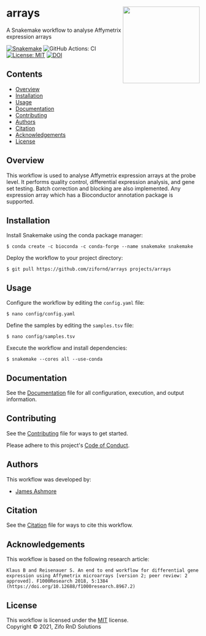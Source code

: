 # arrays <img align="right" width="200" src="images/roundel.png">

A Snakemake workflow to analyse Affymetrix expression arrays

[![Snakemake](https://img.shields.io/badge/snakemake-≥6.3.0-brightgreen.svg)](https://snakemake.github.io)
![GitHub Actions: CI](https://github.com/zifornd/arrays/actions/workflows/main.yml/badge.svg)
[![License: MIT](https://img.shields.io/badge/License-MIT-brightgreen.svg)](https://opensource.org/licenses/MIT)
[![DOI](https://zenodo.org/badge/413935149.svg)](https://zenodo.org/badge/latestdoi/413935149)

## Contents

* [Overview](#overview)
* [Installation](#installation)
* [Usage](#usage)
* [Documentation](#documentation)
* [Contributing](#contributing)
* [Authors](#authors)
* [Citation](#citation)
* [Acknowledgements](#acknowledgements)
* [License](#license)

## Overview

This workflow is used to analyse Affymetrix expression arrays at the probe level. It performs quality control, differential expression analysis, and gene set testing. Batch correction and blocking are also implemented. Any expression array which has a Bioconductor annotation package is supported.

## Installation

Install Snakemake using the conda package manager:

```console
$ conda create -c bioconda -c conda-forge --name snakemake snakemake
```

Deploy the workflow to your project directory:

```console
$ git pull https://github.com/zifornd/arrays projects/arrays
```

## Usage

Configure the workflow by editing the `config.yaml` file:

```console
$ nano config/config.yaml
```

Define the samples by editing the `samples.tsv` file:

```console
$ nano config/samples.tsv
```

Execute the workflow and install dependencies:

```console
$ snakemake --cores all --use-conda 
```

## Documentation

See the [Documentation](workflow/documentation.md) file for all configuration, execution, and output information.

## Contributing

See the [Contributing](CONTRIBUTING.md) file for ways to get started.

Please adhere to this project's [Code of Conduct](CODE_OF_CONDUCT.md).

## Authors

This workflow was developed by:

- [James Ashmore](https://github.com/jma1991)

## Citation

See the [Citation](CITATION.cff) file for ways to cite this workflow.

## Acknowledgements

This workflow is based on the following research article:

```
Klaus B and Reisenauer S. An end to end workflow for differential gene expression using Affymetrix microarrays [version 2; peer review: 2 approved]. F1000Research 2018, 5:1384 (https://doi.org/10.12688/f1000research.8967.2)
```

## License

This workflow is licensed under the [MIT](LICENSE.md) license.  
Copyright &copy; 2021, Zifo RnD Solutions
